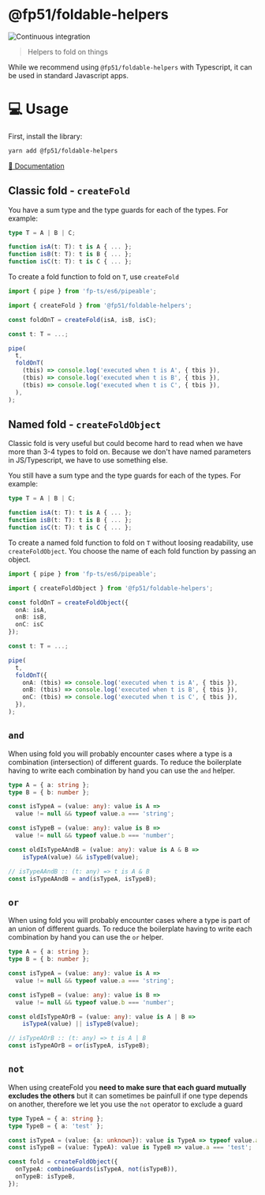 @fp51/foldable-helpers
====================
![Continuous integration](https://github.com/fp51/foldable-helpers-library/workflows/Continuous%20integration/badge.svg)

> Helpers to fold on things

While we recommend using `@fp51/foldable-helpers` with Typescript, it can
be used in standard Javascript apps.

# 💻 Usage 

First, install the library:

```bash
yarn add @fp51/foldable-helpers
```

[📖 Documentation](https://fp51.github.io/foldable-helpers-library/)

## Classic fold - `createFold`

You have a sum type and the type guards for each of the types. For example:

```ts
type T = A | B | C;

function isA(t: T): t is A { ... };
function isB(t: T): t is B { ... };
function isC(t: T): t is C { ... };
```

To create a fold function to fold on `T`, use `createFold`

```ts
import { pipe } from 'fp-ts/es6/pipeable';

import { createFold } from '@fp51/foldable-helpers';

const foldOnT = createFold(isA, isB, isC);

const t: T = ...;

pipe(
  t,
  foldOnT(
    (tbis) => console.log('executed when t is A', { tbis }),
    (tbis) => console.log('executed when t is B', { tbis }),
    (tbis) => console.log('executed when t is C', { tbis }),
  ),
);
```

## Named fold - `createFoldObject`

Classic fold is very useful but could become hard to read when we have more than
3-4 types to fold on.
Because we don't have named parameters in JS/Typescript, we have to use
something else.

You still have a sum type and the type guards for each of the types.
For example:

```ts
type T = A | B | C;

function isA(t: T): t is A { ... };
function isB(t: T): t is B { ... };
function isC(t: T): t is C { ... };
```

To create a named fold function to fold on `T` without loosing readability,
use `createFoldObject`. You choose the name of each fold function by passing
an object.

```ts
import { pipe } from 'fp-ts/es6/pipeable';

import { createFoldObject } from '@fp51/foldable-helpers';

const foldOnT = createFoldObject({
  onA: isA,
  onB: isB,
  onC: isC
});

const t: T = ...;

pipe(
  t,
  foldOnT({
    onA: (tbis) => console.log('executed when t is A', { tbis }),
    onB: (tbis) => console.log('executed when t is B', { tbis }),
    onC: (tbis) => console.log('executed when t is C', { tbis }),
  }),
);
```

## `and`

When using fold you will probably encounter cases where a type is a combination
(intersection) of different guards. To reduce the boilerplate having to write
each combination by hand you can use the `and` helper.

```ts
type A = { a: string };
type B = { b: number };

const isTypeA = (value: any): value is A =>
  value != null && typeof value.a === 'string';

const isTypeB = (value: any): value is B =>
  value != null && typeof value.b === 'number';

const oldIsTypeAAndB = (value: any): value is A & B =>
    isTypeA(value) && isTypeB(value);

// isTypeAAndB :: (t: any) => t is A & B
const isTypeAAndB = and(isTypeA, isTypeB);
```

## `or`

When using fold you will probably encounter cases where a type is part of an
union of different guards. To reduce the boilerplate having to write each
combination by hand you can use the `or` helper.

```ts
type A = { a: string };
type B = { b: number };

const isTypeA = (value: any): value is A =>
  value != null && typeof value.a === 'string';

const isTypeB = (value: any): value is B =>
  value != null && typeof value.b === 'number';

const oldIsTypeAOrB = (value: any): value is A | B =>
    isTypeA(value) || isTypeB(value);

// isTypeAOrB :: (t: any) => t is A | B
const isTypeAOrB = or(isTypeA, isTypeB);
```

## `not`

When using createFold you **need to make sure that each guard mutually excludes
the others** but it can sometimes be painfull if one type depends on another,
therefore we let you use the `not` operator to exclude a guard

```ts
type TypeA = { a: string };
type TypeB = { a: 'test' };

const isTypeA = (value: {a: unknown}): value is TypeA => typeof value.a === 'string';
const isTypeB = (value: TypeA): value is TypeB => value.a === 'test';

const fold = createFoldObject({
  onTypeA: combineGuards(isTypeA, not(isTypeB)),
  onTypeB: isTypeB,
});
```
